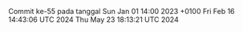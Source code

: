 Commit ke-55 pada tanggal Sun Jan 01 14:00 2023 +0100
Fri Feb 16 14:43:06 UTC 2024
Thu May 23 18:13:21 UTC 2024
